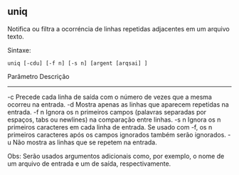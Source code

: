 ## uniq

Notifica ou filtra a ocorréncia de linhas repetidas adjacentes em um
arquivo texto.

Sintaxe: 

	uniq [-cdu] [-f n] [-s n] [argent [arqsai] ]

Parâmetro Descrição
--------- ---------
-c        Precede cada linha de saída com o número de
          vezes que a mesma ocorreu na entrada.
-d        Mostra apenas as linhas que aparecem repetidas
          na entrada.
-f n      Ignora os n primeiros campos (palavras
          separadas por espaços, tabs ou newlines) na
          comparação entre linhas.
-s n      Ignora os n primeiros caracteres em cada linha
          de entrada. Se usado com -f, os n primeiros
          caracteres após os campos ignorados também
          serão ignorados.
-u        Não mostra as linhas que se repetem na entrada.

Obs: Serão usados argumentos adicionais como, por exemplo, o
nome de um arquivo de entrada e um de saída,
respectivamente.

